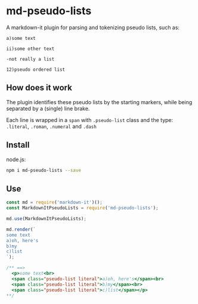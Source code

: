 # md-pseudo-lists

A markdown-it plugin for parsing and tokenizing pseudo lists, such as: 

`a)some text` 

`ii)some other text`

`-not really a list`

`12)pseudo ordered list`

## How does it work

The plugin identifies these pseudo lists by the starting markers, while being separated by a (single) line brake. 

Each line is wrapped in a `span` with `.pseudo-list` class and the type: `.literal`, `.roman`, `.numeral` and `.dash`

## Install

node.js:

```bash
npm i md-pseudo-lists --save
```

## Use

```js
const md = require('markdown-it')();
const MarkdownItPseudoLists = require('md-pseudo-lists');

md.use(MarkdownItPseudoLists);

md.render(`
some text
a)oh, here's
b)my
c)list
`);

/** ==>
  <p>some text<br>
  <span class="pseudo-list literal">a)oh, here's</span><br>
  <span class="pseudo-list literal">b)my</span><br>
  <span class="pseudo-list literal">c)list</span></p>
**/
```